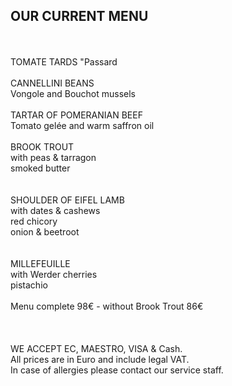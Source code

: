 ## OUR CURRENT MENU
<br>
<br>
TOMATE TARDS "Passard     
 <br>
<br>
CANNELLINI BEANS <br>
Vongole and Bouchot mussels
 <br>
<br>
TARTAR OF POMERANIAN BEEF<br>
Tomato gelée and warm saffron oil  <br>
<br>
BROOK TROUT<br>
with peas & tarragon<br>
smoked butter <br>
 <br>
<br>
SHOULDER OF EIFEL LAMB<br>
with dates & cashews<br>
red chicory<br>
onion & beetroot <br>
<br>
<br>
MILLEFEUILLE<br>
with Werder cherries<br>
pistachio
<br>
<br>
Menu complete 98€ - without Brook Trout 86€

<br>
<br>
<br>
<br/>
WE ACCEPT EC, MAESTRO, VISA & Cash.<br/>
All prices are in Euro and include legal VAT.<br/>
In case of allergies please contact our service staff.<br/>
